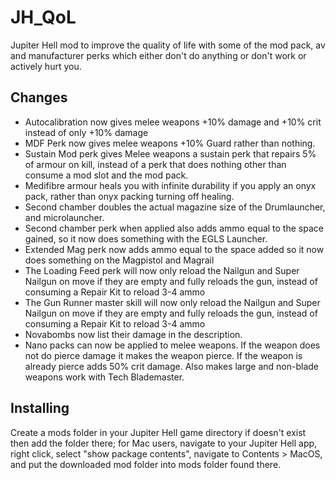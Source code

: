 # JH_QoL
Jupiter Hell mod to improve the quality of life with some of the mod pack, av and manufacturer perks which either don't do anything or don't work or actively hurt you.

## Changes
* Autocalibration now gives melee weapons +10% damage and +10% crit instead of only +10% damage
* MDF Perk now gives melee weapons +10% Guard rather than nothing.
* Sustain Mod perk gives Melee weapons a sustain perk that repairs 5% of armour on kill, instead of a perk that does nothing other than consume a mod slot and the mod pack.
* Medifibre armour heals you with infinite durability if you apply an onyx pack, rather than onyx packing turning off healing.
* Second chamber doubles the actual magazine size of the Drumlauncher, and microlauncher.
* Second chamber perk when applied also adds ammo equal to the space gained, so it now does something with the EGLS Launcher.
* Extended Mag perk now adds ammo equal to the space added so it now does something on the Magpistol and Magrail
* The Loading Feed perk will now only reload the Nailgun and Super Nailgun on move if they are empty and fully reloads the gun, instead of consuming a Repair Kit to reload 3-4 ammo 
* The Gun Runner master skill will now only reload the Nailgun and Super Nailgun on move if they are empty and fully reloads the gun, instead of consuming a Repair Kit to reload 3-4 ammo 
* Novabombs now list their damage in the description.
* Nano packs can now be applied to melee weapons. If the weapon does not do pierce damage it makes the weapon pierce. If the weapon is already pierce adds 50% crit damage. Also makes large and non-blade weapons work with Tech Blademaster.


## Installing

Create a mods folder in your Jupiter Hell game directory if doesn't exist then add the folder there; for Mac users, navigate to your Jupiter Hell app, right click, select "show package contents", navigate to Contents > MacOS, and put the downloaded mod folder into mods folder found there.

